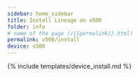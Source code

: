 ```yaml
---
sidebar: home_sidebar
title: Install Lineage on v500
folder: info
# name of the page (/{{permalink}}.html)
permalink: v500/install
device: v500
---
```

{% include templates/device_install.md %}
